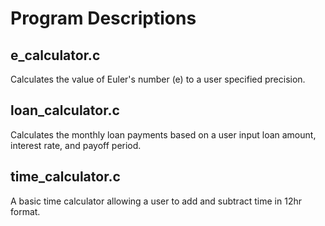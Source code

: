 Program Descriptions
====================

e_calculator.c
--------------

Calculates the value of Euler's number (e) to a user specified precision.

loan_calculator.c
-----------------

Calculates the monthly loan payments based on a user input loan amount, interest rate, and payoff period.

time_calculator.c
-----------------

A basic time calculator allowing a user to add and subtract time in 12hr format.
